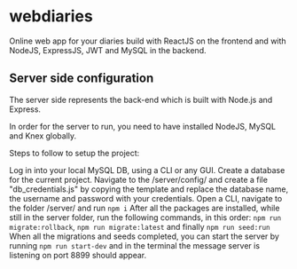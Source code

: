 # webdiaries
Online web app for your diaries build with ReactJS on the frontend and with NodeJS, ExpressJS, JWT and MySQL in the backend.

## Server side configuration

The server side represents the back-end which is built with Node.js and Express.

In order for the server to run, you need to have installed NodeJS, MySQL and Knex globally.

Steps to follow to setup the project:

Log in into your local MySQL DB, using a CLI or any GUI.
Create a database for the current project.
Navigate to the /server/config/ and create a file "db_credentials.js" by copying the template and replace the database name, 
the username and password with your credentials.
Open a CLI, navigate to the folder /server/ and run ```npm i```
After all the packages are installed, while still in the server folder, run the following commands, 
in this order: ```npm run migrate:rollback```,  ```npm run migrate:latest``` and finally  ```npm run seed:run```
When all the migrations and seeds completed, you can start the server by running ```npm run start-dev``` and in the 
terminal the message server is listening on port 8899 should appear.
